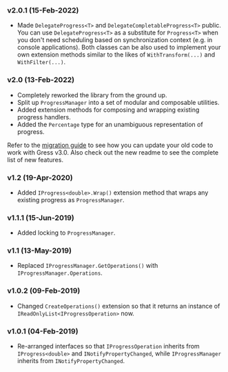 ### v2.0.1 (15-Feb-2022)

- Made `DelegateProgress<T>` and `DelegateCompletableProgress<T>` public. You can use `DelegateProgress<T>` as a substitute for `Progress<T>` when you don't need scheduling based on synchronization context (e.g. in console applications). Both classes can be also used to implement your own extension methods similar to the likes of `WithTransform(...)` and `WithFilter(...)`.

### v2.0 (13-Feb-2022)

- Completely reworked the library from the ground up.
- Split up `ProgressManager` into a set of modular and composable utilities.
- Added extension methods for composing and wrapping existing progress handlers.
- Added the `Percentage` type for an unambiguous representation of progress.

Refer to the [migration guide](https://github.com/Tyrrrz/Gress/wiki/Migration-guide-(from-v1.2-to-v2.0)) to see how you can update your old code to work with Gress v3.0. Also check out the new readme to see the complete list of new features.

### v1.2 (19-Apr-2020)

- Added `IProgress<double>.Wrap()` extension method that wraps any existing progress as `ProgressManager`.

### v1.1.1 (15-Jun-2019)

- Added locking to `ProgressManager`.

### v1.1 (13-May-2019)

- Replaced `IProgressManager.GetOperations()` with `IProgressManager.Operations`.

### v1.0.2 (09-Feb-2019)

- Changed `CreateOperations()` extension so that it returns an instance of `IReadOnlyList<IProgressOperation>` now.

### v1.0.1 (04-Feb-2019)

- Re-arranged interfaces so that `IProgressOperation` inherits from `IProgress<double>` and `INotifyPropertyChanged`, while `IProgressManager` inherits from `INotifyPropertyChanged`.
